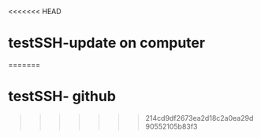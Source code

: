 <<<<<<< HEAD
# testSSH-update on computer
=======
# testSSH- github
>>>>>>> 214cd9df2673ea2d18c2a0ea29d90552105b83f3
